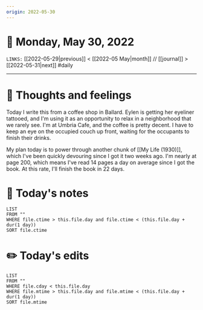 ```yaml
---
origin: 2022-05-30
---
```

# 📅 Monday, May 30, 2022
`LINKS:` [[2022-05-29|previous]] < [[2022-05 May|month]] // [[journal]] > [[2022-05-31|next]] 
#daily

---
# 💭 Thoughts and feelings
Today I write this from a coffee shop in Ballard. Eylen is getting her eyeliner tattooed, and I'm using it as an opportunity to relax in a neighborhood that we rarely see. I'm at Umbria Cafe, and the coffee is pretty decent. I have to keep an eye on the occupied couch up front, waiting for the occupants to finish their drinks. 

My plan today is to power through another chunk of [[My Life (1930)]], which I've been quickly devouring since I got it two weeks ago. I'm nearly at page 200, which means I've read 14 pages a day on average since I got the book. At this rate, I'll finish the book in 22 days. 

# 📝 Today's notes
```dataview
LIST 
FROM ""
WHERE file.ctime > this.file.day and file.ctime < (this.file.day + dur(1 day))
SORT file.ctime
```
# ✏️ Today's edits
```dataview
LIST
FROM ""
WHERE file.cday < this.file.day
WHERE file.mtime > this.file.day and file.mtime < (this.file.day + dur(1 day))
SORT file.mtime
```